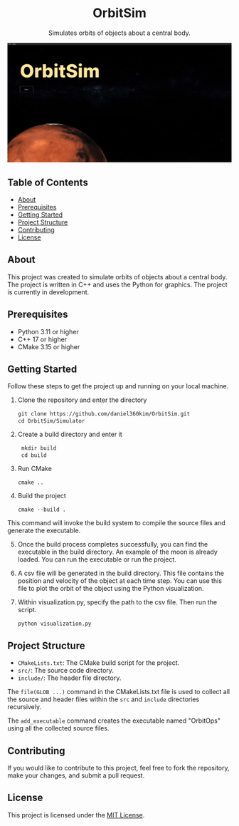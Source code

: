 <h1 align="center">OrbitSim</h1>

<p align="center">
  Simulates orbits of objects about a central body. 
</p>

![CoverImage](Resources/Application/OrbitPage.png)

## Table of Contents

- [About](#about)
- [Prerequisites](#prerequisites)
- [Getting Started](#getting-started)
- [Project Structure](#project-structure)
- [Contributing](#contributing)
- [License](#license)

## About

This project was created to simulate orbits of objects about a central body. The project is written in C++ and uses the Python for graphics. The project is currently in development.

## Prerequisites

- Python 3.11 or higher
- C++ 17 or higher
- CMake 3.15 or higher

## Getting Started

Follow these steps to get the project up and running on your local machine.

1. Clone the repository and enter the directory
   ```shell
   git clone https://github.com/daniel360kim/OrbitSim.git
   cd OrbitSim/Simulator
   ```
2. Create a build directory and enter it
   ```shell
    mkdir build
    cd build
    ```

3. Run CMake
    ```shell
    cmake ..
    ```

4. Build the project
    ```shell
    cmake --build .
    ```

This command will invoke the build system to compile the source files and generate the executable.

5. Once the build process completes successfully, you can find the executable in the build directory.
An example of the moon is already loaded. You can run the executable or run the project. 

6. A csv file will be generated in the build directory. This file contains the position and velocity of the object at each time step. You can use this file to plot the orbit of the object using the Python visualization.

7. Within visualization.py, specify the path to the csv file. Then run the script.
    ```shell
    python visualization.py
    ```

## Project Structure

- `CMakeLists.txt`: The CMake build script for the project.
- `src/`: The source code directory.
- `include/`: The header file directory.

The `file(GLOB ...)` command in the CMakeLists.txt file is used to collect all the source and header files within the `src` and `include` directories recursively.

The `add_executable` command creates the executable named "OrbitOps" using all the collected source files.

## Contributing

If you would like to contribute to this project, feel free to fork the repository, make your changes, and submit a pull request.

## License

This project is licensed under the [MIT License](LICENSE).
   